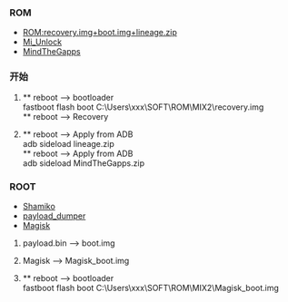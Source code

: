 ###  ROM
* [ROM:recovery.img+boot.img+lineage.zip](https://download.lineageos.org/devices/chiron/builds "悬停显示")  
* [Mi_Unlock](https://en.miui.com/unlock/download_en.html "悬停显示")  
* [MindTheGapps](https://androidfilehost.com/?w=files&flid=322935 "悬停显示")  

    
### 开始
1. ** reboot --> bootloader  
fastboot flash boot C:\Users\xxx\SOFT\ROM\MIX2\recovery.img  
** reboot --> Recovery  

2. ** reboot --> Apply from ADB  
adb sideload lineage.zip  
** reboot --> Apply from ADB  
adb sideload MindTheGapps.zip  


### ROOT
* [Shamiko](https://github.com/LSPosed/LSPosed.github.io/releases "悬停显示")  
* [payload_dumper](https://androidfilehost.com/?fid=14871746926876819590 "悬停显示")  
* [Magisk](https://github.com/topjohnwu/Magisk/releases "悬停显示")  


1. payload.bin --> boot.img  

2. Magisk --> Magisk_boot.img  

3. ** reboot --> bootloader  
fastboot flash boot C:\Users\xxx\SOFT\ROM\MIX2\Magisk_boot.img  
